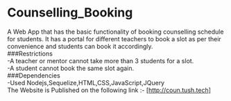 # Counselling_Booking
A Web App that has the basic functionality of booking counselling schedule for students.
It has a portal for different teachers to book a slot as per their convenience and students can book it accordingly.\
###Restrictions\
-A teacher or mentor cannot take more than 3 students for a slot.\
-A student cannot book the same slot again.\
###Dependencies\
-Used Nodejs,Sequelize,HTML,CSS,JavaScript,JQuery\
The Website is Published on the following link :- [http://coun.tush.tech]
